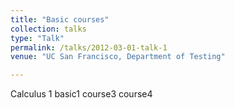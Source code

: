 ```yaml
---
title: "Basic courses"
collection: talks
type: "Talk"
permalink: /talks/2012-03-01-talk-1
venue: "UC San Francisco, Department of Testing"

---
```

Calculus 1
basic1
course3
course4
